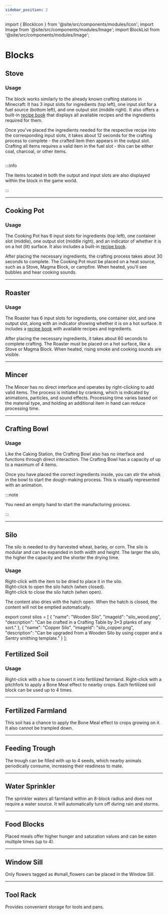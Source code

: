 ```yaml
---
sidebar_position: 2
---
```


import { BlockIcon } from '@site/src/components/modules/Icon';
import Image from '@site/src/components/modules/Image';
import BlockList from '@site/src/components/modules/Image';

# Blocks

## Stove
<BlockIcon modId="farmcharm" imageId="stove.png" description="The Stove is your primary crafting station for making pastries and bread. It also serves as a heat source for the Cooking Pot." pixelated="false" />

### Usage
The block works similarly to the already known crafting stations in Minecraft: It has 3 input slots for ingredients (top left), one input slot for a fuel source (bottom left), and one output slot (middle right). It also offers a built-in [recipe book](common.md#recipe-book) that displays all available recipes and the ingredients required for them.

Once you've placed the ingredients needed for the respective recipe into the corresponding input slots, it takes about 12 seconds for the crafting process to complete - the crafted item then appears in the output slot. Crafting all items requires a valid item in the fuel slot - this can be either coal, charcoal, or other items.

<Image modId="bakery" imageId="stove_gui.png" align="center" />

:::info

The items located in both the output and input slots are also displayed within the block in the game world.

:::

***

## Cooking Pot
<BlockIcon modId="farmcharm" imageId="cooking_pot.png" description="Used to prepare basic meals when placed on a heat source." />

### Usage
The Cooking Pot has 6 input slots for ingredients (top left), one container slot (middle), one output slot (middle right), and an indicator of whether it is on a hot (lit) surface. It also includes a built-in [recipe book](common.md#recipe-book).

After placing the necessary ingredients, the crafting process takes about 30 seconds to complete. The Cooking Pot must be placed on a heat source, such as a Stove, Magma Block, or campfire. When heated, you'll see bubbles and hear cooking sounds.

***

## Roaster
<BlockIcon modId="farmcharm" imageId="roaster.png" description="Used mainly for preparing larger meals. Requires a heat source." />

### Usage
The Roaster has 6 input slots for ingredients, one container slot, and one output slot, along with an indicator showing whether it is on a hot surface. It includes a [recipe book](common.md#recipe-book) with available recipes and ingredients.

After placing the necessary ingredients, it takes about 60 seconds to complete crafting. The Roaster must be placed on a hot surface, like a Stove or Magma Block. When heated, rising smoke and cooking sounds are visible.

***

## Mincer
<BlockIcon modId="farmcharm" imageId="mincer.png" description="Used for processing various items, including meat and other materials." />

The Mincer has no direct interface and operates by right-clicking to add valid items. The process is initiated by cranking, which is indicated by animations, particles, and sound effects. Processing time varies based on the material type, and holding an additional item in hand can reduce processing time.

***

## Crafting Bowl
<BlockIcon modId="farmcharm" imageId="crafting_bowl.png" description="The Crafting Bowl is used to make various types of dough." />

### Usage
Like the Caking Station, the Crafting Bowl also has no interface and functions through direct interaction. The Crafting Bowl has a capacity of up to a maximum of 4 items.

Once you have placed the correct ingredients inside, you can stir the whisk in the bowl to start the dough-making process. This is visually represented with an animation.

:::note

You need an empty hand to start the manufacturing process.

:::

***

## Silo
The silo is needed to dry harvested wheat, barley, or corn. The silo is modular and can be expanded in both width and height. The larger the silo, the higher the capacity and the shorter the drying time.

### Usage
Right-click with the item to be dried to place it in the silo.\
Right-click to open the silo hatch (when closed).\
Right-click to close the silo hatch (when open).

The content also dries with the hatch open. When the hatch is closed, the content will not be emptied automatically.

<BlockList modId="brewery" list={silos} />

export const silos = [
{
"name": "Wooden Silo",
"imageId": "silo_wood.png",
"description": "Can be crafted in a Crafting Table by 3*3 planks of any sort."
},
{
"name": "Copper Silo",
"imageId": "silo_copper.png",
"description": "Can be upgraded from a Wooden Silo by using copper and a Sentry smithing template."
}
];

## Fertilized Soil
<BlockIcon modId="farmcharm" imageId="fertilized_soil.png" description="Can be used to quickly grow fields or converted to [fertilized farmland](blocks#fertilized-farmland)." pixelated="false" />

### Usage
Right-click with a hoe to convert it into fertilized farmland. Right-click with a pitchfork to apply a Bone Meal effect to nearby crops. Each fertilized soil block can be used up to 4 times.

***

## Fertilized Farmland
<BlockIcon modId="farmcharm" imageId="fertilized_farmland.png" description="Enhanced farmland that boosts crop growth and resists trampling." pixelated="false" />

This soil has a chance to apply the Bone Meal effect to crops growing on it. It also cannot be trampled down.

***

## Feeding Trough
<BlockIcon modId="farmcharm" imageId="feeding_trough.png" description="Holds seeds to feed nearby animals, enabling breeding readiness." pixelated="false" />

The trough can be filled with up to 4 seeds, which nearby animals periodically consume, increasing their readiness to mate.

***

## Water Sprinkler
<BlockIcon modId="farmcharm" imageId="water_sprinkler.png" description="Used to irrigate farmland within an 8-block radius." pixelated="false" />

The sprinkler waters all farmland within an 8-block radius and does not require a water source. It will automatically turn off during rain and storms.

***

## Food Blocks
<BlockIcon modId="farmcharm" imageId="food_blocks.png" description="Placed meals that serve as both decoration and sustenance." pixelated="false" />

Placed meals offer higher hunger and saturation values and can be eaten multiple times (up to 4).

***

## Window Sill
<BlockIcon modId="farmcharm" imageId="window_sill.png" description="Holds up to 2 small flowers for decoration." />

Only flowers tagged as #small_flowers can be placed in the Window Sill.

***

## Tool Rack
<BlockIcon modId="farmcharm" imageId="tool_rack.png" description="Ideal for storing tools and pans." />

Provides convenient storage for tools and pans.